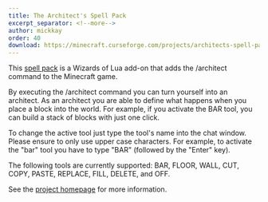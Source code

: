 ```yaml
---
title: The Architect's Spell Pack
excerpt_separator: <!--more-->
author: mickkay
order: 40
download: https://minecraft.curseforge.com/projects/architects-spell-pack/files
---
```

This [spell pack](/spellpacks.html) is a Wizards of Lua add-on that adds the /architect command to the Minecraft game.

<!--more-->

By executing the /architect command you can turn yourself into an architect. As an architect you are able to define what happens when you place a block into the world. For example, if you activate the BAR tool, you can build a stack of blocks with just one click.

To change the active tool just type the tool's name into the chat window. Please ensure to only use upper case characters. For example, to activate the "bar" tool you have to type "BAR" (followed by the "Enter" key).

The following tools are currently supported: BAR, FLOOR, WALL, CUT, COPY, PASTE, REPLACE, FILL, DELETE, and OFF.

See the [project homepage](https://github.com/wizards-of-lua/architect) for more information.
